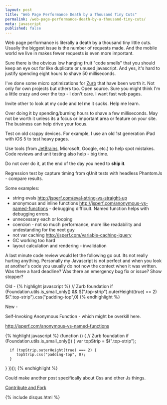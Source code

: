 ```yaml
---
layout: post
title: "Web Page Performance Death by a Thousand Tiny Cuts"
permalink: /web-page-performance-death-by-a-thousand-tiny-cuts/
meta: javascript
published: false
---
```

Web page performance is literally a death by a thousand tiny little cuts.  Usually the biggest issue is the number of requests made.  And the mobile world we live in makes fewer requests is even more important.

Sure there is the obvious low hanging fruit "code smells" that you should keep an eye out for like duplicate or unused javascript.  And yes, it's hard to justify spending eight hours to shave 50 milliseconds.

I've done some micro optimizations for [Zurb](http://foundation.zurb.com/) that have been worth it.  Not only for own projects but others too.  Open source.  Sure you might think I'm a little crazy and over the top - I don't care.  I want fast web pages.

Invite other to look at my code and tel me it sucks.  Help me learn.

Over doing it by spending/burning hours to shave a few milliseconds.  May not be worth it unless its a focus or important area or feature on your site.  The business can help drive your focus.

Test on old crappy devices.  For example, I use an old 1st generation iPad with iOS 5 to test heavy pages.

Use tools (from [JetBrains](http://www.jetbrains.com/), Microsoft, Google, etc.) to help spot mistakes.  Code reviews and unit testing also help - big time.

Do not over do it, at the end of the day you need to **ship it**.

Regression test by capture timing from qUnit tests with headless PhantomJs - compare results.

Some examples:

  -  string evals http://jsperf.com/eval-string-vs-straight-up
  -  anonymous and inline functions http://jsperf.com/anonymous-vs-named-functions
    - debugging difficult.  Named function helps with debugging errors.
  -  unnecessary each or looping
  -  coercion - not so much performance, more like readability and undestanding for the next guy
  -  not var caching http://jsperf.com/variable-caching-jquery
  -  GC working too hard
  -  layout calculation and rendering
    - invalidation
    
A last minute code review would let the following go out.  Its not really hurting anything.  Personally my Javascript is not perfect and when you look at another's code you usually do not now the context when it was written.  Was there a hard deadline?  Was there an emergency bug fix or issue?  Show stopper?

Old -
{% highlight javascript %}
// Zurb foundation
if (Foundation.utils.is_small_only() && $(".top-strip").outerHeight(true) == 2) 
   $(".top-strip").css("padding-top",0)
{% endhighlight %}

New -

Self-Invoking Anonymous Function - which might be overkill here.

http://jsperf.com/anonymous-vs-named-functions

{% highlight javascript %}
(function () {
   // Zurb foundation
   if (Foundation.utils.is_small_only()) {
      var topStrip = $(".top-strip");

      if (topStrip.outerHeight(true) === 2) {
         topStrip.css("padding-top", 0);
      }
   }
})();
{% endhighlight %}

Could make another post specifically about Css and other Js things.

<span class="fi-page-edit size-21"></span> <a href="{{ site.post_source_root }}2016-03-16-web-page-performance-death-by-a-thousand-tiny-cuts.markdown" target="_blank">Contribute and Fork</a>

{% include disqus.html %}
